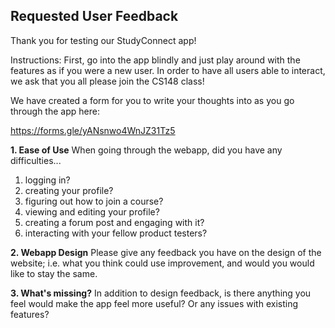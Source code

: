 ## Requested User Feedback

Thank you for testing our StudyConnect app! 

Instructions: First, go into the app blindly and just play around with the features as if you were a new user. In order to have all users able to interact, we ask that you all please join the CS148 class!

We have created a form for you to write your thoughts into as you go through the app here:

https://forms.gle/yANsnwo4WnJZ31Tz5

**1. Ease of Use**
When going through the webapp, did you have any difficulties...

1. logging in?
2. creating your profile?
3. figuring out how to join a course?
4. viewing and editing your profile?
5. creating a forum post and engaging with it?
6. interacting with your fellow product testers?

**2. Webapp Design**
Please give any feedback you have on the design of the website; i.e. what you think could use improvement, and would you would like to stay the same.

**3. What's missing?**
In addition to design feedback, is there anything you feel would make the app feel more useful? Or any issues with existing features?

